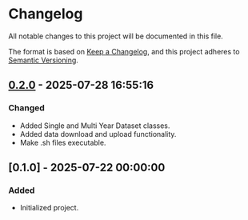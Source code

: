 # Changelog

All notable changes to this project will be documented in this file.

The format is based on [Keep a Changelog](https://keepachangelog.com/en/1.0.0/), 
and this project adheres to [Semantic Versioning](https://semver.org/spec/v2.0.0.html).

## [0.2.0] - 2025-07-28 16:55:16

### Changed

- Added Single and Multi Year Dataset classes.
- Added data download and upload functionality.
- Make .sh files executable.

## [0.1.0] - 2025-07-22 00:00:00

### Added

- Initialized project.



[0.2.0]: https://github.com/PolicyEngine/policyengine_data/compare/0.1.0...0.2.0
